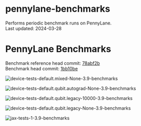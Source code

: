 
pennylane-benchmarks
====================
  
Performs periodic benchmark runs on PennyLane.  
Last updated: 2024-03-28  

# PennyLane Benchmarks
  
Benchmark reference head commit: [78abf2b](https://github.com/PennyLaneAI/pennylane/commit/78abf2b935ea3545f4e540d1da4b080a511b8a73)  
Benchmark head commit: [1bb10be](https://github.com/PennyLaneAI/pennylane/commit/1bb10bea33736b567a673c9e4a020322bcc6a74f)  
  
![device-tests-default.mixed-None-3.9-benchmarks](pennylane_benchmarks/device-tests-default.mixed-None-3.9-benchmarks/device-tests-default.mixed-None-3.9.png)  
  
![device-tests-default.qubit.autograd-None-3.9-benchmarks](pennylane_benchmarks/device-tests-default.qubit.autograd-None-3.9-benchmarks/device-tests-default.qubit.autograd-None-3.9.png)  
  
![device-tests-default.qubit.legacy-10000-3.9-benchmarks](pennylane_benchmarks/device-tests-default.qubit.legacy-10000-3.9-benchmarks/device-tests-default.qubit.legacy-10000-3.9.png)  
  
![device-tests-default.qubit.legacy-None-3.9-benchmarks](pennylane_benchmarks/device-tests-default.qubit.legacy-None-3.9-benchmarks/device-tests-default.qubit.legacy-None-3.9.png)  
  
![jax-tests-1-3.9-benchmarks](pennylane_benchmarks/jax-tests-1-3.9-benchmarks/jax-tests-1-3.9.png)  
